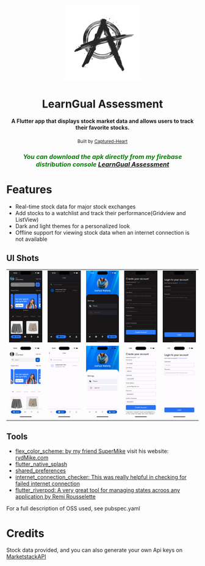 <div align="center">
   <img src="./assets/images/learngual_logo.png" width="200" color="0xFF2676FC"/>
  <br />
  <h1>LearnGual Assessment</h1>
  <strong>A Flutter app that displays stock market data and allows users to track their favorite stocks.</strong>
  <br />

<sub>Built by <a href="https://twitter.com/CapturedWarrior">Captured-Heart</a></sub>
<br />

<i><h3 style="color: green">You can download the apk directly from my firebase distribution console <a href="https://appdistribution.firebase.dev/i/e5a7b73fefe2dd61">LearnGual Assessment</a></h3></i>

</div>


# Features

- Real-time stock data for major stock exchanges
- Add stocks to a watchlist and track their performance(Gridview and ListView)
- Dark and light themes for a personalized look
- Offline support for viewing stock data when an internet connection is not available

## UI Shots

<div style="text-align: center">
  <table>
    <tr>
      <td style="text-align: center">
        <img src="./screenshots/dark01.png" width="200" />
      </td>
      <td style="text-align: center">
        <img src="./screenshots/dark02.png" width="200" />
      </td>
      <td style="text-align: center">
        <img src="./screenshots/dark03.png" width="200" />
      </td>
      <td style="text-align: center">
        <img src="./screenshots/dark04.png" width="200" />
      </td>
      <td style="text-align: center">
        <img src="./screenshots/dark05.png" width="200" />
      </td>
    </tr>
    <tr>
      <td style="text-align: center">
        <img src="./screenshots/light01.png" width="200" />
      </td>
      <td style="text-align: center">
        <img src="./screenshots/light02.png" width="200" />
      </td>
      <td style="text-align: center">
        <img src="./screenshots/light03.png" width="200" />
      </td>
      <td style="text-align: center">
        <img src="./screenshots/light04.png" width="200" />
      </td>
      <td style="text-align: center">
        <img src="./screenshots/light05.png" width="200" />
      </td>
    </tr> 
  </table>
</div>

## Tools

- [flex_color_scheme: by my friend SuperMike](https://pub.dev/packages/flex_color_scheme) visit his website: [rydMike.com](rydmike.com)
- [flutter_native_splash](https://pub.dev/packages/flutter_native_splash)
- [shared_preferences](https://pub.dev/packages/shared_preferences)
- [internet_connection_checker: This was really helpful in checking for failed internet connection](https://pub.dev/packages/internet_connection_checker)
- [flutter_riverpod: A very great tool for managing states acroos any application by Remi Rousselette ](https://pub.dev/packages/flutter_riverpod)

For a full description of OSS used, see pubspec.yaml

# Credits

Stock data provided, and you can also generate your own Api keys on [MarketstackAPI](https://marketstack.com/)
